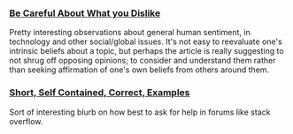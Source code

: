 ### [Be Careful About What you Dislike](http://lucumr.pocoo.org/2016/11/5/be-careful-about-what-you-dislike/)
Pretty interesting observations about general human sentiment, in technology and other social/global issues. It's not easy to reevaluate one's intrinsic beliefs about a topic, but perhaps the article is really suggesting to not shrug off opposing opinions; to consider and understand them rather than seeking affirmation of one's own beliefs from others around them.

### [Short, Self Contained, Correct, Examples](http://sscce.org/)
Sort of interesting blurb on how best to ask for help in forums like stack overflow.
